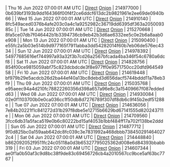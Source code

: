 | Thu 16 Jun 2022 07:00:01 AM UTC | [Direct](https://oshi.at/izPA) [Onion](http://5ety7tpkim5me6eszuwcje7bmy25pbtrjtue7zkqqgziljwqy3rrikqd.onion/izPA) | 214977000 | 0b639bf3193b9dd164366f00f4f2ce6ddcf613dc2b9821961e2ee69de0940b66 | 
| Wed 15 Jun 2022 07:00:01 AM UTC | [Direct](https://oshi.at/NDay) [Onion](http://5ety7tpkim5me6eszuwcje7bmy25pbtrjtue7zkqqgziljwqy3rrikqd.onion/NDay) | 214910140 | 8fc549aced0376b4afe203c0a4c1a9252982c36719dd6395df363a205009385c | 
| Tue 14 Jun 2022 07:00:01 AM UTC | [Direct](https://oshi.at/sZWp) [Onion](http://5ety7tpkim5me6eszuwcje7bmy25pbtrjtue7zkqqgziljwqy3rrikqd.onion/sZWp) | 215270668 | 8fa5ce07db7f046442b1b3394736cb9eb42b3d6ae6332ee5c0e2b6a8aab0e908 | 
| Mon 13 Jun 2022 07:00:01 AM UTC | [Direct](https://oshi.at/WoWW) [Onion](http://5ety7tpkim5me6eszuwcje7bmy25pbtrjtue7zkqqgziljwqy3rrikqd.onion/WoWW) | 215090400 | e55fc2a5b03e514b9d977165f7911abba3dd54282014f60b7eb06de576ec4334 | 
| Sun 12 Jun 2022 07:00:01 AM UTC | [Direct](https://oshi.at/qhjN) [Onion](http://5ety7tpkim5me6eszuwcje7bmy25pbtrjtue7zkqqgziljwqy3rrikqd.onion/qhjN) | 214978392 | 54977685616ef744997a93a32f3b7cd26a2567bfcada4ba346f54c6780a6dcf8 | 
| Sat 11 Jun 2022 07:00:01 AM UTC | [Direct](https://oshi.at/NXdk) [Onion](http://5ety7tpkim5me6eszuwcje7bmy25pbtrjtue7zkqqgziljwqy3rrikqd.onion/NXdk) | 214828756 | 854f00ce9815059abf75c823dcbdcde3f8e977ff0e9571750cc20dfd96454958 | 
| Fri 10 Jun 2022 07:00:01 AM UTC | [Direct](https://oshi.at/rGdy) [Onion](http://5ety7tpkim5me6eszuwcje7bmy25pbtrjtue7zkqqgziljwqy3rrikqd.onion/rGdy) | 214619448 | bf979b29e5acdcb26d2ba44ef40a13bc8debd3d656dacf5744bddd11a78eb3f9 | 
| Thu 09 Jun 2022 07:00:01 AM UTC | [Direct](https://oshi.at/scTt) [Onion](http://5ety7tpkim5me6eszuwcje7bmy25pbtrjtue7zkqqgziljwqy3rrikqd.onion/scTt) | 215035768 | e95aeec94a4d210fc78822260356d398a657a96e8c3a15409667f087eddedd63 | 
| Wed 08 Jun 2022 07:00:01 AM UTC | [Direct](https://oshi.at/Rmwn) [Onion](http://5ety7tpkim5me6eszuwcje7bmy25pbtrjtue7zkqqgziljwqy3rrikqd.onion/Rmwn) | 214930084 | 02e0f1103700b0e0ca036cc1f50db8d7276789f307df8db6c9f45b2edf51288e | 
| Tue 07 Jun 2022 07:00:01 AM UTC | [Direct](https://oshi.at/GLVj) [Onion](http://5ety7tpkim5me6eszuwcje7bmy25pbtrjtue7zkqqgziljwqy3rrikqd.onion/GLVj) | 214636056 | 7e84b20221f1c841272d31b297f8dbe5e12715b6629bd67141555d820243711e | 
| Mon 06 Jun 2022 07:00:01 AM UTC | [Direct](https://oshi.at/WAVo) [Onion](http://5ety7tpkim5me6eszuwcje7bmy25pbtrjtue7zkqqgziljwqy3rrikqd.onion/WAVo) | 214709560 | 3fcc6db31a5faca519e0b6c80222bd15af4053b1bbf484ff17a702f138be2ddd | 
| Sun 05 Jun 2022 07:00:01 AM UTC | [Direct](https://oshi.at/SKBB) [Onion](http://5ety7tpkim5me6eszuwcje7bmy25pbtrjtue7zkqqgziljwqy3rrikqd.onion/SKBB) | 214877712 | 9f0d825bc0a159aab642dc8fc039c3e7831992a468dbbb7384502914640272c4 | 
| Sat 04 Jun 2022 07:00:01 AM UTC | [Direct](https://oshi.at/RcZr) [Onion](http://5ety7tpkim5me6eszuwcje7bmy25pbtrjtue7zkqqgziljwqy3rrikqd.onion/RcZr) | 214448840 | b862092052f9511fc24c05118a0d3b65327795025362d008e6d84393bbabb319 | 
| Fri 03 Jun 2022 07:00:01 AM UTC | [Direct](https://oshi.at/EQcr) [Onion](http://5ety7tpkim5me6eszuwcje7bmy25pbtrjtue7zkqqgziljwqy3rrikqd.onion/EQcr) | 214607344 | ae0f1a0b50af3c9d8bc38f9de83c69456726cb4a2010567cc9bce5af63bc7767 | 
